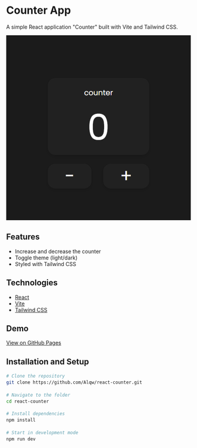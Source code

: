 # Counter App

A simple React application "Counter" built with Vite and Tailwind CSS.

![Preview](screenshot.png)

## Features
- Increase and decrease the counter
- Toggle theme (light/dark)
- Styled with Tailwind CSS

## Technologies
- [React](https://react.dev/)
- [Vite](https://vitejs.dev/)
- [Tailwind CSS](https://tailwindcss.com/)

## Demo
[View on GitHub Pages](https://alqw.github.io/react-counter/)  

## Installation and Setup
```sh
# Clone the repository
git clone https://github.com/Alqw/react-counter.git

# Navigate to the folder
cd react-counter

# Install dependencies
npm install

# Start in development mode
npm run dev
